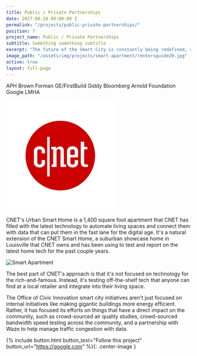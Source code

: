 ```yaml
---
title: Public / Private Partnerships
date: 2017-08-28 00:00:00 Z
permalink: "/projects/public-private-partnerships/"
position: 7
project_name: Public / Private Partnerships
subtitle: Something something subtitle
excerpt: "The future of the Smart City is constantly being redefined, and by extension our relationship with citizens."
image_path: "/assets/img/projects/smart-apartment/rentersguide20.jpg"
active: true
layout: full-page
---
```


APH
Brown Forman
GE/FirstBuild
Giddy
Bloomberg
Arnold Foundation
Google
LMHA


![CNet](/assets/img/projects/p3/cnet.gif)

CNET's Urban Smart Home is a 1,400 square foot apartment that CNET has filled with the latest technology to automate living spaces and connect them with data that can put them in the fast lane for the digital age. It's a natural extension of the CNET Smart Home, a suburban showcase home in Louisville that CNET owns and has been using to test and report on the latest home tech for the past couple years.

![Smart Apartment](/assets/img/projects/smart-apartment/smartaptpromophotos-11.jpg)

The best part of CNET's approach is that it's not focused on technology for the rich-and-famous. Instead, it's testing off-the-shelf tech that anyone can find at a local retailer and integrate into their living space.

The Office of Civic Innovation smart city initiatives aren't just focused on internal initiatives like making gigantic buildings more energy efficient. Rather, it has focused its efforts on things that have a direct impact on the community, such as crowd-sourced air quality studies, crowd-sourced bandwidth speed testing across the community, and a partnership with Waze to help manage traffic congestion with data.


{% include button.html button_text="Follow this project" button_url="https://google.com" %}{: .center-image }
